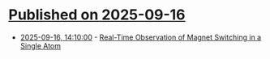 # [Published on 2025-09-16](index.md)

* [2025-09-16, 14:10:00](https://soylentnews.org/article.pl?sid=25/09/15/1937219&from=rss) - [Real-Time Observation of Magnet Switching in a Single Atom](https://soylentnews.org/article.pl?sid=25/09/15/1937219&from=rss)
